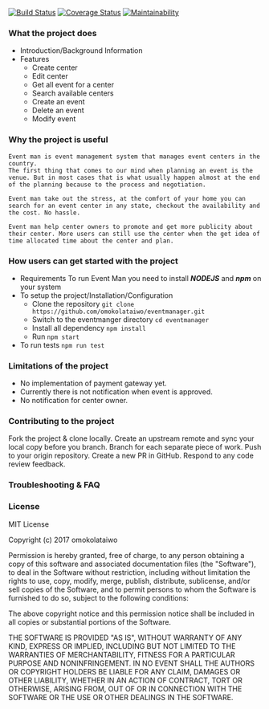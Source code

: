 [![Build Status](https://travis-ci.org/omokolataiwo/eventmanager.svg?branch=develop)](https://travis-ci.org/omokolataiwo/eventmanager)
[![Coverage Status](https://coveralls.io/repos/github/omokolataiwo/eventmanager/badge.svg?branch=develop)](https://coveralls.io/github/omokolataiwo/eventmanager?branch=develop)
[![Maintainability](https://api.codeclimate.com/v1/badges/c777965ceb99782c5981/maintainability)](https://codeclimate.com/github/omokolataiwo/eventmanager/maintainability)
### What the project does
  - Introduction/Background Information
  - Features
  	- Create center
  	- Edit center
  	- Get all event for a center
  	- Search available centers
  	- Create an event
  	- Delete an event
  	- Modify event

### Why the project is useful
	Event man is event management system that manages event centers in the country.
	The first thing that comes to our mind when planning an event is the venue. But in most cases that is what usually happen almost at the end of the planning because to the process and negotiation.

	Event man take out the stress, at the comfort of your home you can search for an event center in any state, checkout the availability and the cost. No hassle.

	Event man help center owners to promote and get more publicity about their center. More users can still use the center when the get idea of time allocated time about the center and plan.


### How users can get started with the project
  - Requirements
  	To run Event Man you need to install ***NODEJS*** and ***npm*** on your system
  - To setup the project/Installation/Configuration
  	- Clone the repository
  		```git clone https://github.com/omokolataiwo/eventmanager.git```
  	- Switch to the eventmanger directory
  		```cd eventmanager```
  	- Install all dependency
  		```npm install```
  	- Run
  		```npm start```
  - To run tests
  		```npm run test```

### Limitations of the project
- No implementation of payment gateway yet.
- Currently there is not notification when event is approved.
- No notification for center owner.
### Contributing to the project
Fork the project & clone locally.
Create an upstream remote and sync your local copy before you branch.
Branch for each separate piece of work.
Push to your origin repository.
Create a new PR in GitHub.
Respond to any code review feedback.

### Troubleshooting & FAQ

### License
MIT License

Copyright (c) 2017 omokolataiwo

Permission is hereby granted, free of charge, to any person obtaining a copy
of this software and associated documentation files (the "Software"), to deal
in the Software without restriction, including without limitation the rights
to use, copy, modify, merge, publish, distribute, sublicense, and/or sell
copies of the Software, and to permit persons to whom the Software is
furnished to do so, subject to the following conditions:

The above copyright notice and this permission notice shall be included in all
copies or substantial portions of the Software.

THE SOFTWARE IS PROVIDED "AS IS", WITHOUT WARRANTY OF ANY KIND, EXPRESS OR
IMPLIED, INCLUDING BUT NOT LIMITED TO THE WARRANTIES OF MERCHANTABILITY,
FITNESS FOR A PARTICULAR PURPOSE AND NONINFRINGEMENT. IN NO EVENT SHALL THE
AUTHORS OR COPYRIGHT HOLDERS BE LIABLE FOR ANY CLAIM, DAMAGES OR OTHER
LIABILITY, WHETHER IN AN ACTION OF CONTRACT, TORT OR OTHERWISE, ARISING FROM,
OUT OF OR IN CONNECTION WITH THE SOFTWARE OR THE USE OR OTHER DEALINGS IN THE
SOFTWARE.
